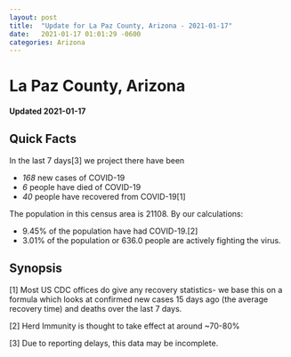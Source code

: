 ```yaml
---
layout: post
title:  "Update for La Paz County, Arizona - 2021-01-17"
date:   2021-01-17 01:01:29 -0600
categories: Arizona
---
```


# La Paz County, Arizona
#### Updated 2021-01-17

## Quick Facts

In the last 7 days[3] we project there have been
- *168* new cases of COVID-19
- *6* people have died of COVID-19
- *40* people have recovered from COVID-19[1]

The population in this census area is 21108. By our calculations:
- 9.45% of the population have had COVID-19.[2]
- 3.01% of the population or 636.0 people are actively fighting the virus.

## Synopsis




[1] Most US CDC offices do give any recovery statistics- we base this on a formula which looks at confirmed new cases
15 days ago (the average recovery time) and deaths over the last 7 days.

[2] Herd Immunity is thought to take effect at around ~70-80%

[3] Due to reporting delays, this data may be incomplete.
 
    